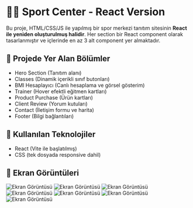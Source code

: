 # 🏋️‍♀️ Sport Center - React Version

Bu proje, HTML/CSS/JS ile yapılmış bir spor merkezi tanıtım sitesinin **React ile yeniden oluşturulmuş halidir**. Her section bir React component olarak tasarlanmıştır ve içlerinde en az 3 alt component yer almaktadır.

## 📌 Projede Yer Alan Bölümler

- Hero Section (Tanıtım alanı)
- Classes (Dinamik içerikli sınıf butonları)
- BMI Hesaplayıcı (Canlı hesaplama ve görsel gösterim)
- Trainer (Hover efektli eğitmen kartları)
- Product Purchase (Ürün kartları)
- Client Review (Yorum kutuları)
- Contact (İletişim formu ve harita)
- Footer (Bilgi bağlantıları)

## 🧩 Kullanılan Teknolojiler

- React (Vite ile başlatılmış)
- CSS (tek dosyada responsive dahil)

## 📸 Ekran Görüntüleri

![Ekran Görüntüsü](./img/ss1.PNG)
![Ekran Görüntüsü](./img/ss2.PNG)
![Ekran Görüntüsü](./img/ss3.PNG)
![Ekran Görüntüsü](./img/ss4.PNG)
![Ekran Görüntüsü](./img/ss5.PNG)
![Ekran Görüntüsü](./img/ss6.PNG)
![Ekran Görüntüsü](./img/ss7.PNG)
